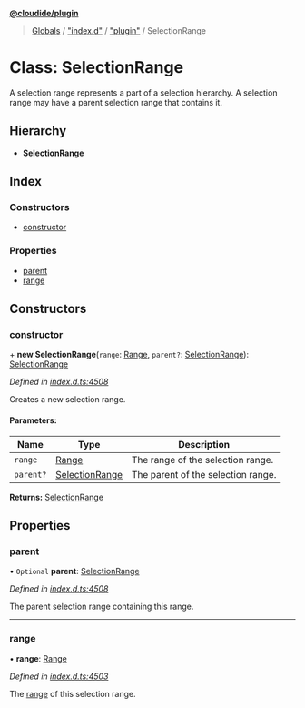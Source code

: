 **[@cloudide/plugin](../README.md)**

> [Globals](../README.md) / ["index.d"](../modules/_index_d_.md) / ["plugin"](../modules/_index_d_._plugin_.md) / SelectionRange

# Class: SelectionRange

A selection range represents a part of a selection hierarchy. A selection range
may have a parent selection range that contains it.

## Hierarchy

* **SelectionRange**

## Index

### Constructors

* [constructor](_index_d_._plugin_.selectionrange.md#constructor)

### Properties

* [parent](_index_d_._plugin_.selectionrange.md#parent)
* [range](_index_d_._plugin_.selectionrange.md#range)

## Constructors

### constructor

\+ **new SelectionRange**(`range`: [Range](_index_d_._plugin_.range.md), `parent?`: [SelectionRange](_index_d_._plugin_.selectionrange.md)): [SelectionRange](_index_d_._plugin_.selectionrange.md)

*Defined in [index.d.ts:4508](https://github.com/shuyaqian/cloudide-plugin-api/blob/9d985be/index.d.ts#L4508)*

Creates a new selection range.

#### Parameters:

Name | Type | Description |
------ | ------ | ------ |
`range` | [Range](_index_d_._plugin_.range.md) | The range of the selection range. |
`parent?` | [SelectionRange](_index_d_._plugin_.selectionrange.md) | The parent of the selection range.  |

**Returns:** [SelectionRange](_index_d_._plugin_.selectionrange.md)

## Properties

### parent

• `Optional` **parent**: [SelectionRange](_index_d_._plugin_.selectionrange.md)

*Defined in [index.d.ts:4508](https://github.com/shuyaqian/cloudide-plugin-api/blob/9d985be/index.d.ts#L4508)*

The parent selection range containing this range.

___

### range

•  **range**: [Range](_index_d_._plugin_.range.md)

*Defined in [index.d.ts:4503](https://github.com/shuyaqian/cloudide-plugin-api/blob/9d985be/index.d.ts#L4503)*

The [range](#Range) of this selection range.
